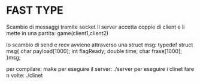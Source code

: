 # FAST TYPE


Scambio di messaggi tramite socket
Il server accetta coppie di client e li mette in una partita: game(client1,client2)

lo scambio di send e recv avviene attraverso una struct msg:
typedef struct msg{
    char payload[1000];
    int flagReady;
    double time;
    char frase[1000];
}msg;

per compilare: make
per eseguire il server: ./server
per eseguire i clinet fare n volte: ./clinet
